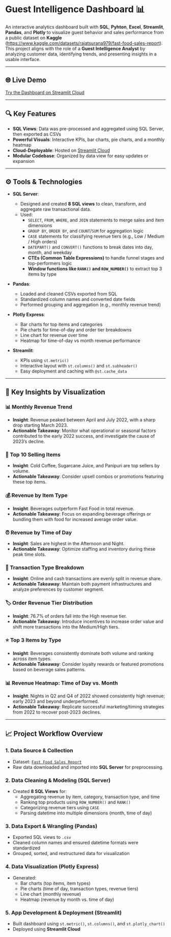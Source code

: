 # Guest Intelligence Dashboard 📊

An interactive analytics dashboard built with **SQL**, **Pyhton**, **Excel**, **Streamlit**, **Pandas**, and **Plotly** to visualize guest behavior and sales performance from a public dataset on **Kaggle** (https://www.kaggle.com/datasets/rajatsurana979/fast-food-sales-report). This project aligns with the role of a **Guest Intelligence Analyst** by analyzing customer data, identifying trends, and presenting insights in a usable interface.

---

## 🌐 Live Demo
[Try the Dashboard on Streamlit Cloud](https://guestintelligenceanalysis-h6jjpeg6eyrn79zfbzuacu.streamlit.app/) 

---

## 🔍 Key Features
- **SQL Views**: Data was pre-processed and aggregated using SQL Server, then exported as CSVs
- **Powerful Visuals**: Interactive KPIs, bar charts, pie charts, and a monthly heatmap
- **Cloud-Deployable**: Hosted on [Streamlit Cloud](https://streamlit.io/cloud)
- **Modular Codebase**: Organized by data view for easy updates or expansion

---

## ⚙️ Tools & Technologies
- **SQL Server**:
  - Designed and created **8 SQL views** to clean, transform, and aggregate raw transactional data.
  - Used:
    - `SELECT`, `FROM`, `WHERE`, and `JOIN` statements to merge sales and item dimensions
    - `GROUP BY`, `ORDER BY`, and `COUNT`/`SUM` for aggregation logic
    - `CASE` statements for classifying revenue tiers (e.g., Low / Medium / High orders)
    - `DATEPART()` and `CONVERT()` functions to break dates into day, month, and weekday
    - **CTEs (Common Table Expressions)** to handle funnel stages and top-performers logic
    - **Window functions like `RANK()` and `ROW_NUMBER()`** to extract top 3 items by type
      
- **Pandas**:
  - Loaded and cleaned CSVs exported from SQL
  - Standardized column names and converted date fields
  - Performed grouping and aggregation (e.g., monthly revenue trend)

- **Plotly Express**:
  - Bar charts for top items and categories
  - Pie charts for time-of-day and order tier breakdowns
  - Line chart for revenue over time
  - Heatmap for time-of-day vs month revenue performance

- **Streamlit**:
  - KPIs using `st.metric()`
  - Interactive layout with `st.columns()` and `st.subheader()`
  - Easy deployment and caching with `@st.cache_data`

---

## 🧠 Key Insights by Visualization

### **📊 Monthly Revenue Trend**
- **Insight**: Revenue peaked between April and July 2022, with a sharp drop starting March 2023.
- **Actionable Takeaway**: Monitor what operational or seasonal factors contributed to the early 2022 success, and investigate the cause of 2023’s decline.

### **🏅 Top 10 Selling Items**
- **Insight**: Cold Coffee, Sugarcane Juice, and Panipuri are top sellers by volume.
- **Actionable Takeaway**: Consider upsell combos or promotions featuring these top items.

### **💰 Revenue by Item Type**
- **Insight**: Beverages outperform Fast Food in total revenue.
- **Actionable Takeaway**: Focus on expanding beverage offerings or bundling them with food for increased average order value.

### **⏰ Revenue by Time of Day**
- **Insight**: Sales are highest in the Afternoon and Night.
- **Actionable Takeaway**: Optimize staffing and inventory during these peak time slots.

### **🧾 Transaction Type Breakdown**
- **Insight**: Online and cash transactions are evenly split in revenue share.
- **Actionable Takeaway**: Maintain both payment infrastructures and analyze preferences by customer segment.

### **🏷️ Order Revenue Tier Distribution**
- **Insight**: 76.7% of orders fall into the High revenue tier.
- **Actionable Takeaway**: Introduce incentives to increase order value and shift more transactions into the Medium/High tiers.

### **⭐ Top 3 Items by Type**
- **Insight**: Beverages consistently dominate both volume and ranking across item types.
- **Actionable Takeaway**: Consider loyalty rewards or featured promotions based on beverage sales patterns.

### **📊 Revenue Heatmap: Time of Day vs. Month**
- **Insight**: Nights in Q2 and Q4 of 2022 showed consistently high revenue; early 2023 and beyond underperformed.
- **Actionable Takeaway**: Replicate successful marketing/timing strategies from 2022 to recover post-2023 declines.

---

## 📈 Project Workflow Overview

### 1. **Data Source & Collection**
- Dataset: [`Fast Food Sales Report`](https://www.kaggle.com/datasets/rajatsurana979/fast-food-sales-report)
- Raw data downloaded and imported into **SQL Server** for preprocessing.

### 2. **Data Cleaning & Modeling (SQL Server)**
- Created **8 SQL Views** for:
  - Aggregating revenue by item, category, transaction type, and time
  - Ranking top products using `ROW_NUMBER()` and `RANK()`
  - Categorizing revenue tiers using `CASE`
  - Parsing datetime into multiple dimensions (month, time of day)

### 3. **Data Export & Wrangling (Pandas)**
- Exported SQL views to `.csv`
- Cleaned column names and ensured datetime formats were standardized
- Grouped, sorted, and restructured data for visualization

### 4. **Data Visualization (Plotly Express)**
- Generated:
  - Bar charts (top items, item types)
  - Pie charts (time of day, transaction types, revenue tiers)
  - Line chart (monthly revenue)
  - Heatmap (revenue by month vs. time of day)

### 5. **App Development & Deployment (Streamlit)**
- Built dashboard using `st.metric()`, `st.columns()`, and `st.plotly_chart()`
- Deployed using **Streamlit Cloud**



